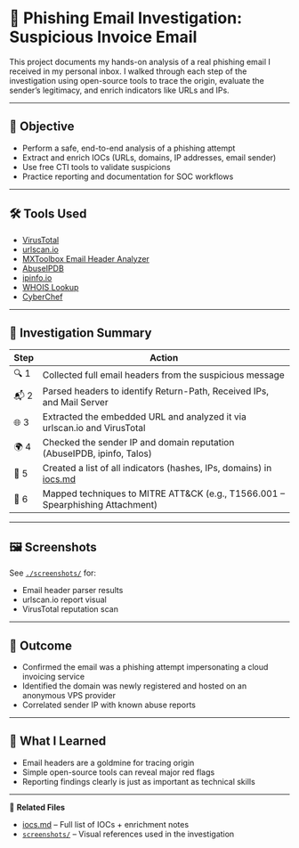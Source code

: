 # 📨 Phishing Email Investigation: Suspicious Invoice Email

This project documents my hands-on analysis of a real phishing email I received in my personal inbox. I walked through each step of the investigation using open-source tools to trace the origin, evaluate the sender’s legitimacy, and enrich indicators like URLs and IPs.

---

## 🧭 Objective

- Perform a safe, end-to-end analysis of a phishing attempt
- Extract and enrich IOCs (URLs, domains, IP addresses, email sender)
- Use free CTI tools to validate suspicions
- Practice reporting and documentation for SOC workflows

---

## 🛠️ Tools Used

- [VirusTotal](https://virustotal.com)
- [urlscan.io](https://urlscan.io)
- [MXToolbox Email Header Analyzer](https://mxtoolbox.com/EmailHeaders.aspx)
- [AbuseIPDB](https://abuseipdb.com)
- [ipinfo.io](https://ipinfo.io)
- [WHOIS Lookup](https://who.is)
- [CyberChef](https://gchq.github.io/CyberChef)

---

## 🧵 Investigation Summary

| Step | Action |
|------|--------|
| 🔍 1 | Collected full email headers from the suspicious message |
| 📬 2 | Parsed headers to identify Return-Path, Received IPs, and Mail Server |
| 🌐 3 | Extracted the embedded URL and analyzed it via urlscan.io and VirusTotal |
| 🌍 4 | Checked the sender IP and domain reputation (AbuseIPDB, ipinfo, Talos) |
| 🧾 5 | Created a list of all indicators (hashes, IPs, domains) in [iocs.md](./iocs.md) |
| 🧠 6 | Mapped techniques to MITRE ATT&CK (e.g., T1566.001 – Spearphishing Attachment) |

---

## 🖼️ Screenshots

See [`./screenshots/`](./screenshots/) for:
- Email header parser results
- urlscan.io report visual
- VirusTotal reputation scan

---

## 📌 Outcome

- Confirmed the email was a phishing attempt impersonating a cloud invoicing service
- Identified the domain was newly registered and hosted on an anonymous VPS provider
- Correlated sender IP with known abuse reports

---

## 🧠 What I Learned

- Email headers are a goldmine for tracing origin
- Simple open-source tools can reveal major red flags
- Reporting findings clearly is just as important as technical skills

---

📂 **Related Files**
- [iocs.md](./iocs.md) – Full list of IOCs + enrichment notes
- [`screenshots/`](./screenshots/) – Visual references used in the investigation
